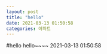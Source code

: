 ```yaml
---
layout: post
title: "hello"
date: 2021-03-13 01:50:58
categories: 아파트
---
```

#hello
hello~~~~ 2021-03-13 01:50:58
